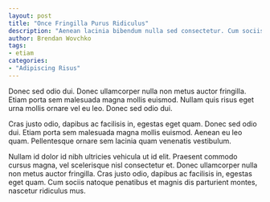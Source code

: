 ```yaml
---
layout: post
title: "Once Fringilla Purus Ridiculus"
description: "Aenean lacinia bibendum nulla sed consectetur. Cum sociis natoque penatibus et magnis dis parturient montes, nascetur ridiculus mus. Vivamus sagittis lacus vel augue laoreet rutrum faucibus dolor auctor. Vestibulum id ligula porta felis euismod semper. Aenean eu leo quam. Pellentesque ornare sem lacinia quam venenatis vestibulum. Donec sed odio dui. Integer posuere erat a ante venenatis dapibus posuere velit aliquet."
author: Brendan Wovchko
tags:
- etiam
categories:
- "Adipiscing Risus"
---
```


Donec sed odio dui. Donec ullamcorper nulla non metus auctor fringilla. Etiam porta sem malesuada magna mollis euismod. Nullam quis risus eget urna mollis ornare vel eu leo. Donec sed odio dui.

Cras justo odio, dapibus ac facilisis in, egestas eget quam. Donec sed odio dui. Etiam porta sem malesuada magna mollis euismod. Aenean eu leo quam. Pellentesque ornare sem lacinia quam venenatis vestibulum.

Nullam id dolor id nibh ultricies vehicula ut id elit. Praesent commodo cursus magna, vel scelerisque nisl consectetur et. Donec ullamcorper nulla non metus auctor fringilla. Cras justo odio, dapibus ac facilisis in, egestas eget quam. Cum sociis natoque penatibus et magnis dis parturient montes, nascetur ridiculus mus.

